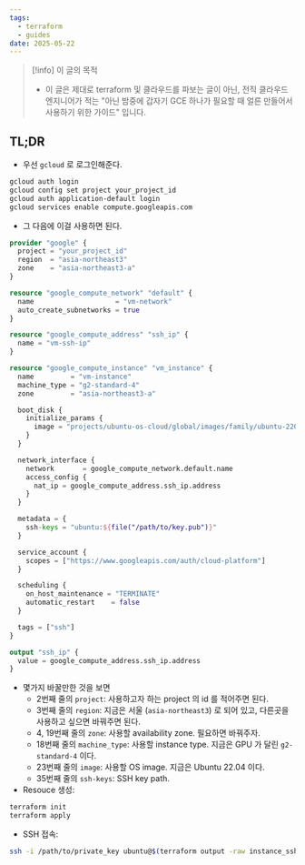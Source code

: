 ```yaml
---
tags:
  - terraform
  - guides
date: 2025-05-22
---
```

> [!info] 이 글의 목적
> - 이 글은 제대로 terraform 및 클라우드를 파보는 글이 아닌, 전직 클라우드 엔지니어가 적는 "아닌 밤중에 갑자기 GCE 하나가 필요할 때 얼른 만들어서 사용하기 위한 가이드" 입니다.

## TL;DR

- 우선 `gcloud` 로 로그인해준다.

```bash
gcloud auth login
gcloud config set project your_project_id
gcloud auth application-default login
gcloud services enable compute.googleapis.com
```

- 그 다음에 이걸 사용하면 된다.

```terraform title="main.tf" {2-4,18-19,23,35}
provider "google" {
  project = "your_project_id"
  region  = "asia-northeast3"
  zone    = "asia-northeast3-a"
}

resource "google_compute_network" "default" {
  name                    = "vm-network"
  auto_create_subnetworks = true
}

resource "google_compute_address" "ssh_ip" {
  name = "vm-ssh-ip"
}

resource "google_compute_instance" "vm_instance" {
  name         = "vm-instance"
  machine_type = "g2-standard-4"
  zone         = "asia-northeast3-a"

  boot_disk {
    initialize_params {
      image = "projects/ubuntu-os-cloud/global/images/family/ubuntu-2204-lts"
    }
  }

  network_interface {
    network       = google_compute_network.default.name
    access_config {
      nat_ip = google_compute_address.ssh_ip.address
    }
  }

  metadata = {
    ssh-keys = "ubuntu:${file("/path/to/key.pub")}"
  }

  service_account {
    scopes = ["https://www.googleapis.com/auth/cloud-platform"]
  }

  scheduling {
    on_host_maintenance = "TERMINATE"
    automatic_restart    = false
  }

  tags = ["ssh"]
}

output "ssh_ip" {
  value = google_compute_address.ssh_ip.address
}
```

- 몇가지 바꿀만한 것을 보면
	- 2번째 줄의 `project`: 사용하고자 하는 project 의 id 를 적어주면 된다.
	- 3번째 줄의 `region`: 지금은 서울 (`asia-northeast3`) 로 되어 있고, 다른곳을 사용하고 싶으면 바꿔주면 된다.
	- 4, 19번째 줄의 `zone`: 사용할 availability zone. 필요하면 바꿔주자.
	- 18번째 줄의 `machine_type`: 사용할 instance type. 지금은 GPU 가 달린 `g2-standard-4` 이다.
	- 23번째 줄의 `image`: 사용할 OS image. 지금은 Ubuntu 22.04 이다.
	- 35번째 줄의 `ssh-keys`: SSH key path.
- Resouce 생성:

```bash
terraform init
terraform apply
```

- SSH 접속:

```sh
ssh -i /path/to/private_key ubuntu@$(terraform output -raw instance_ssh_ip)
```